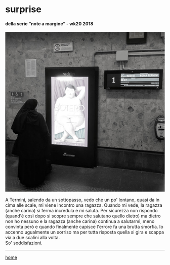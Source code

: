 # surprise  

#### della serie “note a margine” - wk20 2018  
![](/interarete020.png "Roma Ostiense - sottopasso")  

A Termini, salendo da un sottopasso, vedo che un po' lontano, quasi da in cima alle scale, mi viene incontro una ragazza. Quando mi vede, la ragazza (anche carina) si ferma incredula e mi saluta. Per sicurezza non rispondo (quand'è così dopo si scopre sempre che salutano quello dietro) ma dietro non ho nessuno e la ragazza (anche carina) continua a salutarmi, meno convinta però e quando finalmente capisce l'errore fa una brutta smorfia. Io accenno ugualmente un sorriso ma per tutta risposta quella si gira e scappa via a due scalini alla volta.  
So' soddisfazioni.  

---  
[home](/interarete.md)   
